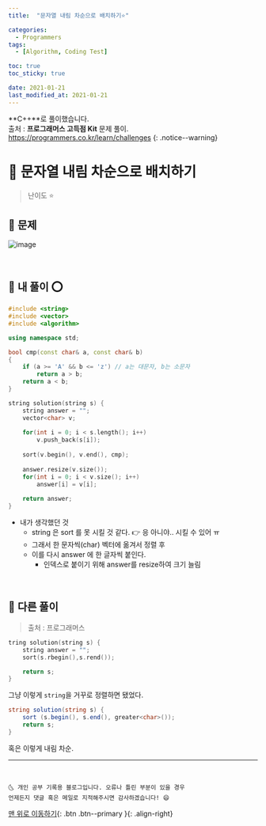 ```yaml
---
title:  "문자열 내림 차순으로 배치하기⭐" 

categories:
  - Programmers
tags:
  - [Algorithm, Coding Test]

toc: true
toc_sticky: true

date: 2021-01-21
last_modified_at: 2021-01-21
---
```

**C++**로 풀이했습니다.  
출처 : **프로그래머스 고득점 Kit** 문제 풀이. <https://programmers.co.kr/learn/challenges>
{: .notice--warning}

# 📌 문자열 내림 차순으로 배치하기

> 난이도 ⭐

## 🚀 문제

![image](https://user-images.githubusercontent.com/42318591/105325214-afe1ae80-5c0f-11eb-97db-78dd9a8ba15f.png)


<br>

## 🚀 내 풀이 ⭕

```cpp
#include <string>
#include <vector>
#include <algorithm>

using namespace std;

bool cmp(const char& a, const char& b)
{
    if (a >= 'A' && b <= 'z') // a는 대문자, b는 소문자
        return a > b;
    return a < b;
}

string solution(string s) {
    string answer = "";
    vector<char> v;
    
    for(int i = 0; i < s.length(); i++)
        v.push_back(s[i]);
    
    sort(v.begin(), v.end(), cmp);
    
    answer.resize(v.size());
    for(int i = 0; i < v.size(); i++)
        answer[i] = v[i];
    
    return answer;
}
```

- 내가 생각했던 것
  - string 은 sort 를 못 시킬 것 같다. 👉 응 아니야.. 시킬 수 있어 ㅠ 
  - 그래서 한 문자씩(char) 벡터에 옮겨서 정렬 후
  - 이를 다시 answer 에 한 글자씩 붙인다. 
    - 인덱스로 붙이기 위해 answer를 resize하여 크기 늘림

<br>

## 🚀 다른 풀이

> 출처 : 프로그래머스

```cpp
tring solution(string s) {
    string answer = "";
    sort(s.rbegin(),s.rend());

    return s;
}
```

그냥 이렇게 `string`을 거꾸로 정렬하면 됐었다. 

```c#
string solution(string s) {
    sort (s.begin(), s.end(), greater<char>());
    return s;
}
```

혹은 이렇게 내림 차순.

***
<br>

    🌜 개인 공부 기록용 블로그입니다. 오류나 틀린 부분이 있을 경우 
    언제든지 댓글 혹은 메일로 지적해주시면 감사하겠습니다! 😄

[맨 위로 이동하기](#){: .btn .btn--primary }{: .align-right}